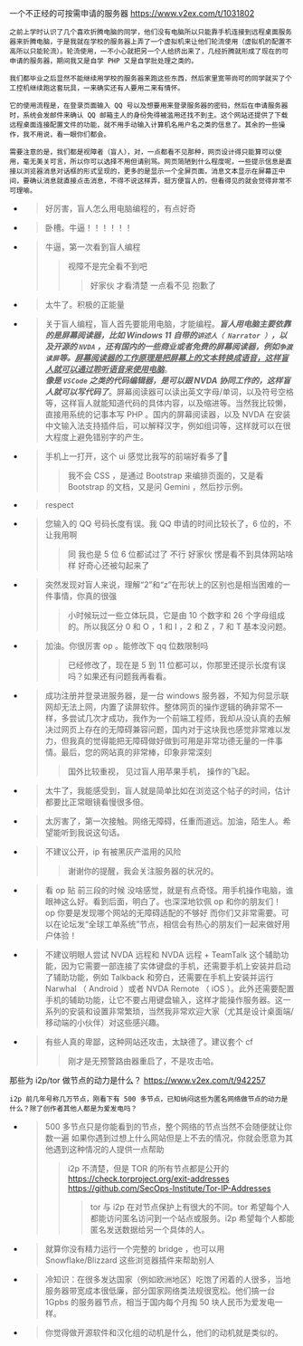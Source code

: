 
一个不正经的可按需申请的服务器 https://www.v2ex.com/t/1031802
```console
之前上学时认识了几个喜欢折腾电脑的同学，他们没有电脑所以只能靠手机连接到远程桌面服务器来折腾电脑，于是我就在学校的服务器上弄了一个虚拟机来让他们轮流使用（虚拟机的配置不高所以只能轮流）。轮流使用，一不小心就把另一个人给挤出来了，几经折腾就形成了现在的可申请的服务器，期间我又是自学 PHP 又是自学批处理之类的。

我们都毕业之后显然不能继续用学校的服务器来跑这些东西，然后家里宽带尚可的同学就买了个工控机继续跑这套玩具，一来确实还有人要用二来有情怀。

它的使用流程是，在登录页面输入 QQ 号以及想要用来登录服务器的密码，然后在申请服务器时，系统会发邮件来确认 QQ 邮箱主人的身份免得被滥用还找不到主。这个网站还提供了下载远程桌面连接配置文件的功能，就不用手动输入计算机名用户名之类的信息了。其余的一些操作，我不用说，看一眼你们都会。

需要注意的是，我们都是视障者（盲人），对，一点都看不见那种，网页设计得只能算可以使用，毫无美关可言，所以你可以选择不用但请别骂。网页简陋到什么程度呢，一些提示信息是直接以浏览器消息对话框的形式呈现的，更多的是显示一个全屏页面，消息文本显示在屏幕正中间，要确认消息就直接点击消息，不得不说这样弄，挺方便盲人的，但看得见的就会觉得非常不可理喻。
```
- > 好厉害，盲人怎么用电脑编程的，有点好奇
- > 卧槽。牛逼！！！！！！
- > 牛逼，第一次看到盲人编程
  >> 视障不是完全看不到吧
  >>> 好家伙 才看清楚 一点看不见 抱歉了
- > 太牛了。积极的正能量
- > 关于盲人编程，盲人首先要能用电脑，才能编程。***盲人用电脑主要依靠的是屏幕阅读器，比如 Windows 11 自带的`讲述人（ Narrator ）`，以及开源的 `NVDA` ，还有国内的一些商业或者免费的屏幕阅读器，例如`争渡读屏`等。<ins>屏幕阅读器的工作原理是把屏幕上的文本转换成语音，这样盲人就可以通过聆听语音来使用电脑</ins>***。 <br> ***像是 `VSCode` 之类的代码编辑器，是可以跟 NVDA 协同工作的，这样盲人就可以写代码了***。屏幕阅读器可以读出英文字母/单词，以及符号空格等，这样盲人就能知道代码的具体内容，以及缩进等。当然我比较懒，直接用系统的记事本写 PHP 。国内的屏幕阅读器，以及 NVDA 在安装中文输入法支持插件后，可以解释汉字，例如组词等，这样就可以在很大程度上避免错别字的产生。
- > 手机上一打开，这个 ui 感觉比我写的前端好看多了🤣
  >> 我不会 CSS ，是通过 Bootstrap 来编排页面的，又是看 Bootstrap 的文档，又是问 Gemini ，然后抄示例。
- > respect
- > 您输入的 QQ 号码长度有误。我 QQ 申请的时间比较长了，6 位的，不让我用啊
  >> 同 我也是 5 位 6 位都试过了 不行 好家伙 愣是看不到具体网站啥样 好奇心还被勾起来了
- > 突然发现对盲人来说，理解“2”和“z”在形状上的区别也是相当困难的一件事情，你真的很强
  >> 小时候玩过一些立体玩具，它是由 10 个数字和 26 个字母组成的。所以我区分 0 和 O ，1 和 I ，2 和 Z ，7 和 T 基本没问题。
- > 加油。你很厉害 op 。能修改下 qq 位数限制吗
  >> 已经修改了，现在是 5 到 11 位都可以，你那里还提示长度有误吗？如果还有问题我再看看。
- > 成功注册并登录进服务器，是一台 windows 服务器，不知为何显示联网却无法上网，内置了读屏软件。整体网页的操作逻辑的确非常不一样，多尝试几次才成功，我作为一个前端工程师，我却从没认真的去解决过网页上存在的无障碍兼容问题，国内对于这块我也感觉非常难以发力，但我真的觉得能把无障碍做好做到可用是非常功德无量的一件事情。最后，您的网站真的非常棒，印象非常深刻
  >> 国外比较重视， 见过盲人用苹果手机， 操作的飞起。
- > 太牛了，我能感受到，盲人就是简单比如在浏览这个帖子的时间，估计都要比正常眼镜看慢很多倍。
- > 太厉害了，第一次接触。网络无障碍，任重而道远。加油，陌生人。希望能听到我说这句话。
- > 不建议公开，ip 有被黑灰产滥用的风险
  >> 谢谢你的提醒，我会关注服务器的状况的。
- > 看 op 贴 前三段的时候 没啥感觉，就是有点奇怪。用手机操作电脑，谁眼神这么好。看到后面，明白了。也深深地钦佩 op 和你的朋友们！ <br> op 你要是发现哪个网站的无障碍适配的不够好 而你们又非常需要。可以在论坛发“全球工单系统”节点，相信会有热心的朋友们一起来做好用户体验！
- > 不建议明眼人尝试 NVDA 远程和 NVDA 远程 + TeamTalk 这个辅助功能，因为它需要一部连接了实体键盘的手机，还需要手机上安装并启动了辅助功能，例如 Talkback 和旁白，还需要在手机上安装并运行 Narwhal （ Android ）或者 NVDA Remote （ iOS ）。此外还需要配置手机的辅助功能，让它不要占用键盘输入，这样才能操作服务器。这一系列的安装和设置非常繁琐，当然我非常欢迎大家（尤其是设计桌面端/移动端的小伙伴）对这些感兴趣。
- > 有些人真的卑鄙，这种网站还攻击，太缺德了。建议套个 cf
  >> 刚才是无预警路由器重启了，不是攻击哈。

那些为 i2p/tor 做节点的动力是什么？ https://www.v2ex.com/t/942257
```console
i2p 前几年号称几万节点，刚看下有 500 多节点，已知纳闷这些为匿名网络做节点的动力是什么？除了创作者其他人都是为爱发电吗？
```
- > 500 多节点只是你能看到的节点，整个网络的节点当然不会随便就让你数一遍 如果你遇到过想上什么网站但是上不去的情况，你就会愿意为其他遇到这种情况的人提供一点帮助
  >> i2p 不清楚，但是 TOR 的所有节点都是公开的 <br> https://check.torproject.org/exit-addresses <br> https://github.com/SecOps-Institute/Tor-IP-Addresses
  >>> tor 与 i2p 在对节点保护上有很大的不同。tor 希望每个人都能访问匿名访问到一个站点或服务。i2p 希望每个人都能匿名发送数据给另一个具体的人。
- > 就算你没有精力运行一个完整的 bridge ，也可以用 Snowflake/Blizzard 这些浏览器插件来帮助别人
- > 冷知识：在很多发达国家（例如欧洲地区）吃饱了闲着的人很多，当地服务器带宽成本很低廉，部分国家网络类法规很宽松。他们搞一台 1Gpbs 的服务器节点，相当于国内每个月掏 50 块人民币为爱发电一样。
- > 你觉得做开源软件和汉化组的动机是什么，他们的动机就是类似的。
